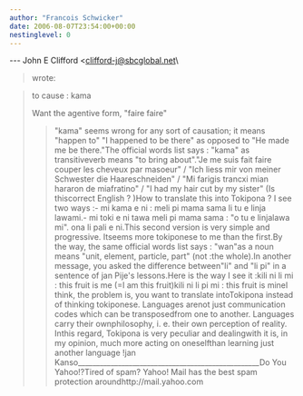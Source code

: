 ```yaml
---
author: "Francois Schwicker"
date: 2006-08-07T23:54:00+00:00
nestinglevel: 0
---
```

\---
 John E Clifford <[clifford-j@sbcglobal.net](mailto://clifford-j@sbcglobal.net)\
> wrote:

> 
> 
> to cause : kama
> 
>> 
> Want the agentive form, "faire faire"
> 
> 
> 
>> "kama" seems wrong for any sort of causation; it
> means "happen to" "I happened to be there" as
> opposed to "He made me be there."The official words list says : "kama" as transitiveverb means "to bring about"."Je me suis fait faire couper les cheveux par masoeur" / "Ich liess mir von meiner Schwester die Haareschneiden" / "Mi farigis trancxi mian hararon de miafratino" / "I had my hair cut by my sister" (Is thiscorrect English ? )How to translate this into Tokipona ? I see two ways :- mi kama e ni : meli pi mama sama li tu e linja lawami.- mi toki e ni tawa meli pi mama sama : "o tu e linjalawa mi". ona li pali e ni.This second version is very simple and progressive. Itseems more tokiponese to me than the first.By the way, the same official words list says : "wan"as a noun means "unit, element, particle, part" (not :the whole).In another message, you asked the difference between"li" and "li pi" in a sentence of jan Pije's lessons.Here is the way I see it :kili ni li mi : this fruit is me (=I am this fruit)kili ni li pi mi : this fruit is mineI think, the problem is, you want to translate intoTokipona instead of thinking tokiponese. Languages arenot just communication codes which can be transposedfrom one to another. Languages carry their ownphilosophy, i. e. their own perception of reality. Inthis regard, Tokipona is very peculiar and dealingwith it is, in my opinion, much more acting on oneselfthan learning just another language !jan Kanso\_\_\_\_\_\_\_\_\_\_\_\_\_\_\_\_\_\_\_\_\_\_\_\_\_\_\_\_\_\_\_\_\_\_\_\_\_\_\_\_\_\_\_\_\_\_\_\_\_\_Do You Yahoo!?Tired of spam? Yahoo! Mail has the best spam protection aroundhttp://mail.yahoo.com